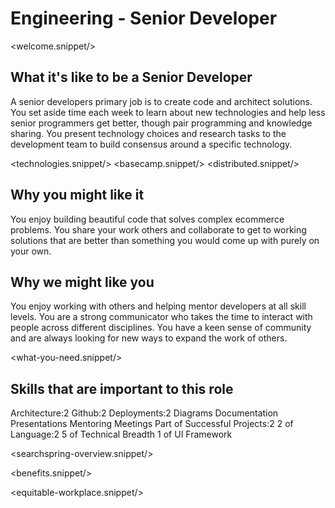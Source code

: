 # Engineering - Senior Developer
<welcome.snippet/>

## What it's like to be a Senior Developer
A senior developers primary job is to create code and architect solutions.  
You set aside time each week to learn about new technologies and help less senior programmers get better, though pair programming and knowledge sharing.
You present technology choices and research tasks to the development team to build consensus around a specific technology.

<technologies.snippet/>
<basecamp.snippet/>
<distributed.snippet/>

## Why you might like it
You enjoy building beautiful code that solves complex ecommerce problems.  You share your work others and collaborate to get to working solutions that are
better than something you would come up with purely on your own.

## Why we might like you
You enjoy working with others and helping mentor developers at all skill levels.  You are a strong communicator who takes the time to interact with people across different disciplines. You have a keen sense of community and are always looking for new ways to expand the work of others.

<what-you-need.snippet/>

## Skills that are important to this role

<skills>
Architecture:2
Github:2 
Deployments:2
Diagrams 
Documentation 
Presentations 
Mentoring 
Meetings
Part of Successful Projects:2
2 of Language:2
5 of Technical Breadth
1 of UI Framework
</skills>

<inherit doc="engineering-developer.md"/>

<searchspring-overview.snippet/>

<benefits.snippet/>

<equitable-workplace.snippet/>
